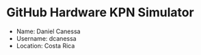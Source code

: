 # GitHub Hardware KPN Simulator

* Name: Daniel Canessa
* Username: dcanessa
* Location: Costa Rica
